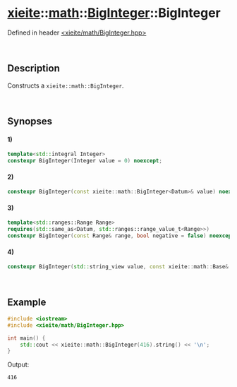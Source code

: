 # [xieite](../../../xieite.md)\:\:[math](../../../math.md)\:\:[BigInteger<Datum>](../../BigInteger.md)\:\:BigInteger
Defined in header [<xieite/math/BigInteger.hpp>](../../../../include/xieite/math/BigInteger.hpp)

&nbsp;

## Description
Constructs a `xieite::math::BigInteger`.

&nbsp;

## Synopses
#### 1)
```cpp
template<std::integral Integer>
constexpr BigInteger(Integer value = 0) noexcept;
```
#### 2)
```cpp
constexpr BigInteger(const xieite::math::BigInteger<Datum>& value) noexcept;
```
#### 3)
```cpp
template<std::ranges::Range Range>
requires(std::same_as<Datum, std::ranges::range_value_t<Range>>)
constexpr BigInteger(const Range& range, bool negative = false) noexcept;
```
#### 4)
```cpp
constexpr BigInteger(std::string_view value, const xieite::math::Base& base = xieite::math::decimal) noexcept;
```

&nbsp;

## Example
```cpp
#include <iostream>
#include <xieite/math/BigInteger.hpp>

int main() {
    std::cout << xieite::math::BigInteger(416).string() << '\n';
}
```
Output:
```
416
```
